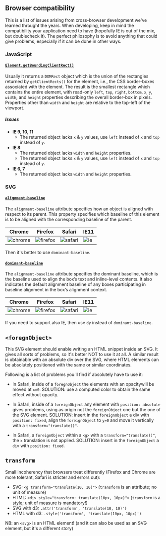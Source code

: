 
## Browser compatibility

This is a list of issues arising from cross-browser development we've learned throught the years. When developing, keep in mind the compatibility your application need to have (hopefully IE is out of the mix, but doublecheck it). The perfect philosophy is to avoid anything that could give problems, especially if it can be done in other ways.

### JavaScript

#### [`Element.getBoundingClientRect()`](https://developer.mozilla.org/en-US/docs/Web/API/Element/getBoundingClientRect)

Usually it returns a `DOMRect` object which is the union of the rectangles returned by `getClientRects()` for the element, i.e., the CSS border-boxes associated with the element.
The result is the smallest rectangle which contains the entire element, with read-only `left`, `top`, `right`, `bottom`, `x`, `y`, `width`, and `height` properties describing the overall border-box in pixels. Properties other than `width` and `height` are relative to the top-left of the viewport.

##### Issues

- **IE 9, 10, 11**
  - The returned object lacks `x` & `y` values, use `left` instead of `x` and `top` instead of `y`.
- **IE 8**
  - The returned object lacks `width` and `height` properties.
  - The returned object lacks `x` & `y` values, use `left` instead of `x` and `top` instead of `y`.
- **IE 6, 7**
  - The returned object lacks `width` and `height` properties.

### SVG

#### [`alignment-baseline`](https://developer.mozilla.org/en-US/docs/Web/SVG/Attribute/alignment-baseline)

The `alignment-baseline` attribute specifies how an object is aligned with respect to its parent. This property specifies which baseline of this element is to be aligned with the corresponding baseline of the parent.

| Chrome                                            | Firefox                                             | Safari                                            | IE11                                      |
| ------------------------------------------------- | --------------------------------------------------- | ------------------------------------------------- | ----------------------------------------- |
| ![chrome](./images/alignment-baseline-chrome.png) | ![firefox](./images/alignment-baseline-firefox.png) | ![safari](./images/alignment-baseline-safari.png) | ![ie](./images/alignment-baseline-ie.png) |

Then it's better to use  `dominant-baseline`.

#### [`dominant-baseline`](https://developer.mozilla.org/en-US/docs/Web/SVG/Attribute/dominant-baseline)

The `alignment-baseline` attribute specifies the dominant baseline, which is the baseline used to align the box’s text and inline-level contents. It also indicates the default alignment baseline of any boxes participating in baseline alignment in the box’s alignment context.

| Chrome                                           | Firefox                                            | Safari                                           | IE11                                     |
| ------------------------------------------------ | -------------------------------------------------- | ------------------------------------------------ | ---------------------------------------- |
| ![chrome](./images/dominant-baseline-chrome.png) | ![firefox](./images/dominant-baseline-firefox.png) | ![safari](./images/dominant-baseline-safari.png) | ![ie](./images/dominant-baseline-ie.png) |

If you need to support also IE, then use `dy` instead of `dominant-baseline`.

## `<foregnObject>`

This SVG element should enable writing an HTML snippet inside an SVG. It gives all sorts of problems, so it's better NOT to use it at all. A similar result is obtainable with an absolute div over the SVG, where HTML elements can be absolutely positioned with the same or similar coordinates.

Following is a list of problems you'll find if absolutely have to use it:

- In Safari, inside of a `foregnObject` the elements with an opacitywill be moved at `x=0`.
    SOLUTION: use a computed color to obtain the same effect without opacity.

- In Safari, inside of a `foreignObject` any element with `position: absolute` gives problems, using as origin not the `foreignObject` one but the one of the SVG element.
    SOLUTION: insert in the `foreignObject` a div with `position: fixed`, align the `foreignObject` to `y=0` and move it vertically with a `transform="translate()"`.

- In Safari, a `foreignObject` within a `<g>` with a `transform="translate()"`, the `x` translation is not applied.
    SOLUTION: insert in the `foreignObject` a `div` with `position: fixed`.

## `transform`

Small incoherency that browsers treat differently (Firefox and Chrome are more tolerant, Safari is stricter and errors out):
- SVG: `<g transform="translate(10, 10)">` (`transform` is an attribute; no unit of measure)
- HTML: `<div style="transform: translate(10px, 10px)">` (`transform` is a style; unit of measure is mandatory!)
- SVG with d3: `.attr('transform', 'translate(10, 10)')`
- HTML with d3: `.style('transform', 'translate(10px, 10px)')`

NB: an `<svg>` is an HTML element! (and it can also be used as an SVG element, but it's a different story)

